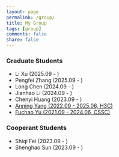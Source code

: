 ```yaml
---
layout: page
permalink: /group/
title: My Group
tags: [group]
comments: false
share: false
---
```



### Graduate Students
* Li Xu (2025.09 - )  <br>
* Pengfei Zhang (2025.09 - ) <br>
* Long Chen (2024.09 - )  <br>
* Jianhao Li (2024.09 - ) <br>
* Chenyi Huang (2023.09 - ) <br>
* <a href="../group/2025-Yang.pdf" class="textlink" target="_blank">  Anning Yang (2022.09 - 2025.06, H3C) <br>
* <a href="../group/2024-Yu.pdf" class="textlink" target="_blank"> Fuchao Yu (2021.09 - 2024.06, CSSC) </a> <br>


### Cooperant Students
* Shiqi Fei (2023.09 - ) <br>
* Shenghao Sun (2023.09 - ) <br>

